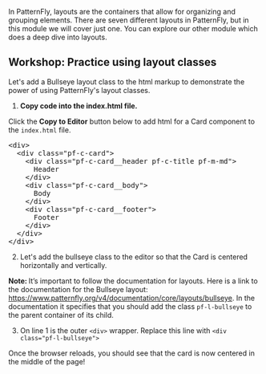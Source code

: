  In PatternFly, layouts are the containers that allow for organizing and grouping elements.  There are seven different layouts in PatternFly, but in this module we will cover just one. You can explore our other module which does a deep dive into layouts.

## Workshop: Practice using layout classes

Let's add a Bullseye layout class to the html markup to demonstrate the power of using PatternFly's layout classes.

1) <strong>Copy code into the index.html file.</strong>

Click the <strong>Copy to Editor</strong> button below to add html for a Card component to the `index.html` file.

<pre class="file" data-filename="index.html" data-target="replace">
&lt;div&gt;
  &lt;div class=&quot;pf-c-card&quot;&gt;
    &lt;div class=&quot;pf-c-card__header pf-c-title pf-m-md&quot;&gt;
      Header
    &lt;/div&gt;
    &lt;div class=&quot;pf-c-card__body&quot;&gt;
      Body
    &lt;/div&gt;
    &lt;div class=&quot;pf-c-card__footer&quot;&gt;
      Footer
    &lt;/div&gt;
  &lt;/div&gt;
&lt;/div&gt;
</pre>

2) Let's add the bullseye class to the editor so that the Card is centered horizontally and vertically.

<strong>Note: </strong>It’s important to follow the documentation for layouts. Here is a link to the documentation for the Bullseye layout: https://www.patternfly.org/v4/documentation/core/layouts/bullseye. In the documentation it specifies that you should add the class `pf-l-bullseye` to the parent container of its child.

3) On line 1 is the outer `<div>` wrapper. Replace this line with `<div class="pf-l-bullseye">`

Once the browser reloads, you should see that the card is now centered in the middle of the page!
